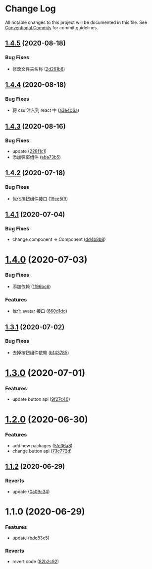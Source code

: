 # Change Log

All notable changes to this project will be documented in this file.
See [Conventional Commits](https://conventionalcommits.org) for commit guidelines.

## [1.4.5](https://github.com/nu-system/react/compare/@_nu/react-button@1.4.4...@_nu/react-button@1.4.5) (2020-08-18)

### Bug Fixes

- 修改文件夹名称 ([2d261b8](https://github.com/nu-system/react/commit/2d261b8de2b5a977482733d58902c17dd51ae880))

## [1.4.4](https://github.com/nu-system/react/compare/@_nu/react-button@1.4.3...@_nu/react-button@1.4.4) (2020-08-18)

### Bug Fixes

- 将 css 注入到 react 中 ([a3e4d6a](https://github.com/nu-system/react/commit/a3e4d6a22d345e02f2580b53212f6c063176d8b1))

## [1.4.3](https://github.com/nu-system/react/compare/@_nu/react-button@1.4.2...@_nu/react-button@1.4.3) (2020-08-16)

### Bug Fixes

- update ([228f1c1](https://github.com/nu-system/react/commit/228f1c1995f2a672f92e3ce68cf94373e5e29920))
- 添加弹窗组件 ([aba73b5](https://github.com/nu-system/react/commit/aba73b5c562b2e1af9b5fb9f7b7b3f52e7756129))

## [1.4.2](https://github.com/nu-system/react-button/compare/@_nu/react-button@1.4.1...@_nu/react-button@1.4.2) (2020-07-18)

### Bug Fixes

- 优化按钮组件接口 ([19ce5f9](https://github.com/nu-system/react-button/commit/19ce5f9409fd1cb70c670393ce50ddd6686d0b19))

## [1.4.1](https://github.com/nu-system/react-button/compare/@_nu/react-button@1.4.0...@_nu/react-button@1.4.1) (2020-07-04)

### Bug Fixes

- change component => Component ([dd4b8b8](https://github.com/nu-system/react-button/commit/dd4b8b8846e63447c7c5c15f405eb4b44ece3af0))

# [1.4.0](https://github.com/nu-system/react-button/compare/@_nu/react-button@1.3.1...@_nu/react-button@1.4.0) (2020-07-03)

### Bug Fixes

- 添加依赖 ([1f96bc6](https://github.com/nu-system/react-button/commit/1f96bc6d0df16f6b25fb34dcb6df0f811d521056))

### Features

- 优化 avatar 接口 ([660d1dd](https://github.com/nu-system/react-button/commit/660d1dd5c34a4949187a82328e508a2e483e6c52))

## [1.3.1](https://github.com/nu-system/react-button/compare/@_nu/react-button@1.3.0...@_nu/react-button@1.3.1) (2020-07-02)

### Bug Fixes

- 去掉按钮组件依赖 ([b143785](https://github.com/nu-system/react-button/commit/b1437856ceb589280ca0d5fe7831c715c55cdc25))

# [1.3.0](https://github.com/nu-system/react-button/compare/@_nu/react-button@1.2.0...@_nu/react-button@1.3.0) (2020-07-01)

### Features

- update button api ([9f27c40](https://github.com/nu-system/react-button/commit/9f27c403791ab2c9b49b3398e4b1b74a1f708b5e))

# [1.2.0](https://github.com/nu-system/react-button/compare/@_nu/react-button@1.1.2...@_nu/react-button@1.2.0) (2020-06-30)

### Features

- add new packages ([5fc36a8](https://github.com/nu-system/react-button/commit/5fc36a83bfba9be335434f98abd211549864d5cd))
- change button api ([73c772d](https://github.com/nu-system/react-button/commit/73c772ddd4f2912207c6350a2aafcef7daab6816))

## [1.1.2](https://github.com/nu-system/react-button/compare/@_nu/react-button@1.1.0...@_nu/react-button@1.1.2) (2020-06-29)

### Reverts

- update ([0a09c34](https://github.com/nu-system/react-button/commit/0a09c343fb41072ca90131d400a0356636aff869))

# 1.1.0 (2020-06-29)

### Features

- update ([bdc83e5](https://github.com/nu-system/react-button/commit/bdc83e55f684f801e6085c9048c5c155f9dfde9f))

### Reverts

- revert code ([82b2c92](https://github.com/nu-system/react-button/commit/82b2c92f69f2ac6e1bb4d97d15b345c03701f23e))
